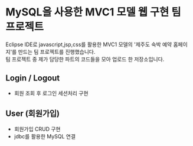 # MySQL을 사용한 MVC1 모델 웹 구현 팀 프로젝트
Eclipse IDE로 javascript,jsp,css를 활용한 MVC1 모델의 '제주도 숙박 예약 홈페이지'를 만드는 팀 프로젝트를 진행했습니다.<br>
팀 프로젝트 중 제가 담당한 파트의 코드들을 모아 업로드 한 저장소입니다.

## Login / Logout
* 회원 조회 후 로그인 세션처리 구현

## User (회원가입)
* 회원가입 CRUD 구현
* jdbc를 활용한 MySQL 연결

